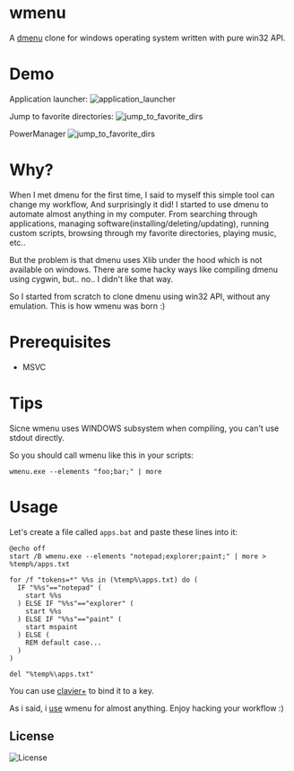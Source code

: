 # wmenu
A [dmenu](https://tools.suckless.org/dmenu/) clone for windows operating system written with pure win32 API.

# Demo

Application launcher:
![application_launcher](https://user-images.githubusercontent.com/10884422/190995855-8fda3c72-1f08-4fa5-b454-7a5c29b95507.jpg)

Jump to favorite directories:
![jump_to_favorite_dirs](https://user-images.githubusercontent.com/10884422/190996240-65d5f85c-62a2-4884-b8e8-9dc76f8c873b.jpg)

PowerManager
![jump_to_favorite_dirs](https://user-images.githubusercontent.com/10884422/191008799-d19962ec-af4f-47eb-bd32-ef533af7c66b.jpg)

# Why?
When I met dmenu for the first time, I said to myself this simple tool can change my workflow, And surprisingly it did!
I started to use dmenu to automate almost anything in my computer.
From searching through applications, managing software(installing/deleting/updating), running custom scripts, browsing through my favorite directories, playing music, etc..

But the problem is that dmenu uses Xlib under the hood which is not available on windows. There are some hacky ways like compiling dmenu using cygwin, but.. no.. I didn't like that way.

So I started from scratch to clone dmenu using win32 API, without any emulation. This is how wmenu was born :)

# Prerequisites
- MSVC

# Tips
Sicne wmenu uses WINDOWS subsystem when compiling, you can't use stdout directly.

So you should call wmenu like this in your scripts:

`wmenu.exe --elements "foo;bar;" | more`

# Usage

Let's create a file called `apps.bat` and paste these lines into it:
```
@echo off
start /B wmenu.exe --elements "notepad;explorer;paint;" | more > %temp%/apps.txt

for /f "tokens=*" %%s in (%temp%\apps.txt) do (
  IF "%%s"=="notepad" (
	start %%s
  ) ELSE IF "%%s"=="explorer" (
	start %%s
  ) ELSE IF "%%s"=="paint" (
	start mspaint
  ) ELSE (
	REM default case...
  )
)

del "%temp%\apps.txt"
```

You can use [clavier+](https://github.com/guilryder/clavier-plus) to bind it to a key.

As i said, i [use](https://github.com/LinArcX/winconf/tree/master/wmenu) wmenu for almost anything. Enjoy hacking your workflow :)

## License
![License](https://img.shields.io/github/license/LinArcX/wmenu.svg)
